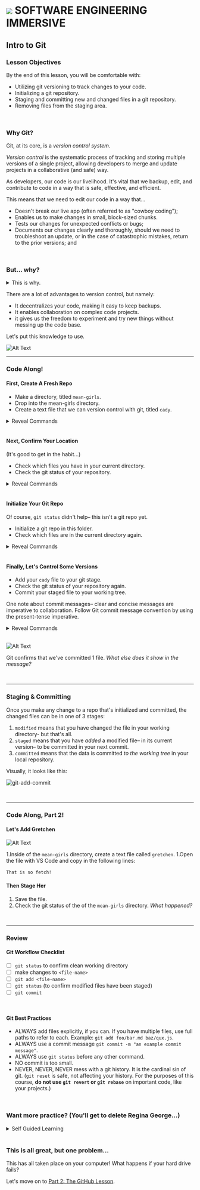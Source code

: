# ![](https://ga-dash.s3.amazonaws.com/production/assets/logo-9f88ae6c9c3871690e33280fcf557f33.png) SOFTWARE ENGINEERING IMMERSIVE

## Intro to Git

### Lesson Objectives

By the end of this lesson, you will be comfortable with:

- Utilizing git versioning to track changes to your code.
- Initializing a git repository.
- Staging and committing new and changed files in a git repository.
- Removing files from the staging area.

<br>

### Why Git?

Git, at its core, is a _version control system_.

_Version control_ is the systematic process of tracking and storing multiple versions of a single project, allowing developers to merge and update projects in a collaborative (and safe) way.

As developers, our code is our livelihood. It's vital that we backup, edit, and contribute to code in a way that is safe, effective, and efficient.

This means that we need to edit our code in a way that...

- Doesn't break our live app (often referred to as "cowboy coding");
- Enables us to make changes in small, block-sized chunks.
- Tests our changes for unexpected conflicts or bugs;
- Documents our changes clearly and thoroughly, should we need to troubleshoot an update, or in the case of catastrophic mistakes, return to the prior versions; and

<br>

### But... why?

<details><summary>This is why.</summary>

![Alt Text](real-version-control.png)

_... sarcasm._

</details>

There are a lot of advantages to version control, but namely:

- It decentralizes your code, making it easy to keep backups.
- It enables collaboration on complex code projects.
- it gives us the freedom to experiment and try new things without messing up the code base.

Let's put this knowledge to use.

![Alt Text](https://media.giphy.com/media/3o7aTBRgcwex7riR2M/giphy.gif)

***

### Code Along!

#### First, Create A Fresh Repo

- Make a directory, titled `mean-girls`.
- Drop into the mean-girls directory.
- Create a text file that we can version control with git, titled `cady`.

<details><summary>Reveal Commands</summary>

<details><summary>Are you sure? I bet you could recall it from memory.</summary>

<details><summary>Fine. Reveal the answers for real this time.</summary>

![Alt Text](https://media.giphy.com/media/3o7aTy3ePwrk5D3bHO/giphy.gif)

1. `mkdir mean-girls`
2. `cd mean-girls`
3. `touch cady.txt`

</details>
</details>
</details>

<br>

#### Next, Confirm Your Location

(It's good to get in the habit...)

- Check which files you have in your current directory.
- Check the git status of your repository.

<details><summary>Reveal Commands</summary>

1. `l`
2. `git status`

</details>

<br>

#### Initialize Your Git Repo

Of course, `git status` didn't help– this isn't a git repo yet.

- Initialize a git repo in this folder.
- Check which files are in the current directory again.

<details><summary>Reveal Commands</summary>

1. `git init`
1. `l`

What changed?

</details>

<br>

#### Finally, Let's Control Some Versions

- Add your `cady` file to your git stage.
- Check the git status of your repository again.
- Commit your staged file to your working tree. 

One note about commit messages– clear and concise messages are imperative to collaboration. Follow Git commit message convention by using the present-tense imperative.

<details><summary>Reveal Commands</summary>

1. `git add cady.txt`
2. `git status`
3. `git commit -m "initialize git repo`

</details>

<br>

![Alt Text](https://media.giphy.com/media/xT9KVF4zNt70nyNpi8/giphy.gif)

Git confirms that we've committed 1 file. _What else does it show in the message?_

<br> 

***

### Staging & Committing

Once you make any change to a repo that's initialized and committed, the changed files can be in one of 3 stages:

1. `modified` means that you have changed the file in your working directory- but that's all.
1. `staged` means that you have _added_ a modified file– in its current version–
to be committed in your next commit.
1. `committed` means that the data is committed _to the working tree_ in your local repository.

Visually, it looks like this:

![git-add-commit](https://user-images.githubusercontent.com/6153182/33028677-839cda1e-cde4-11e7-83c5-59adf22958d9.png)

<br>

***

### Code Along, Part 2!

#### Let's Add Gretchen

![Alt Text](https://media.giphy.com/media/aDub09OOi8e4M/giphy.gif)

1.Inside of the `mean-girls` directory, create a text file called `gretchen`.
1.Open the file with VS Code and copy in the following lines:

```bash
That is so fetch!
```

#### Then Stage Her

1. Save the file.
1. Check the git status of the of the `mean-girls` directory. _What happened?_



<br>

***

### Review

#### Git Workflow Checklist

- [ ] `git status` to confirm clean working directory
- [ ] make changes to `<file-name>`
- [ ] `git add <file-name>`
- [ ] `git status` (to confirm modified files have been staged)
- [ ] `git commit`

<br>

#### Git Best Practices

- ALWAYS add files explicitly, if you can. If you have multiple files, use full paths to refer to each. Example: `git add foo/bar.md baz/qux.js`.
- ALWAYS use a commit message `git commit -m "an example commit message"`.
- ALWAYS use `git status` before any other command.
- NO commit is too small.
- NEVER, NEVER, NEVER mess with a git history. It is the cardinal sin of git. (`git reset` is safe, not affecting your history. For the purposes of this course, **do not use `git revert` or `git rebase`** on important code, like your projects.)

<br>

### Want more practice? (You'll get to delete Regina George...)

<details><summary>Self Guided Learning</summary>

<br>

Let's keep going. Try to remember the commands- no worries if you can't, just refer to documentation!

#### Add Regina George

![Alt Text](https://media.giphy.com/media/6BQeMAeLHCIhi/giphy.gif)

(She's not very nice... :confused:)

Create a new text file called `regina`. Inside write the following lines, then add and commit your changes:

```bash
Is butter a carb? These sweatpants are all that fits me right now.
```

Now that we've made our commit, let's see what happens when we type `git log`... _What does this return?_ 

This typically shows all of our previous commits, but since we just have one, that's all we see for now. Feel free to play around with flags for `git log`, like `--oneline`, `--name-status`, and `--graph`.

#### Remove Regina George

But wait... can Regina actually join us? She's wearing sweatpants on a Monday, sooo...

![Alt Text](https://media.giphy.com/media/xT9KVuimKtly3zoJ0Y/giphy.gif)

#### Uh oh... we have to unstage Regina.

Unstage the file with `git reset <"filename">`

OR Delete the last thing we wrote in our `mean-girls` directory.

Let's go back to our Mean Girls directory, and in our terminal we can remove it using `rm -rf regina.txt`.

</details>

<br>

### This is all great, but one problem...

This has all taken place on your computer! What happens if your hard drive fails?

Let's move on to [Part 2: The GitHub Lesson](https://git.generalassemb.ly/sei-nyc-constellations/github-lesson).
